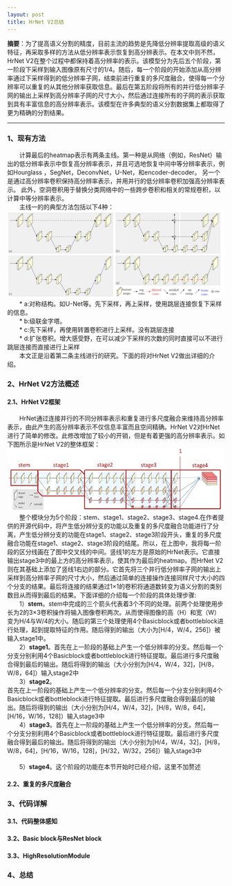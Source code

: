 ```yaml
---
layout: post
title: HrNet V2总结
---
```


**摘要**：为了提高语义分割的精度，目前主流的趋势是先降低分辨率提取高级的语义特征，再采取多样的方法从低分辨率表示恢复到高分辨表示。在本文中则不然，HrNet V2在整个过程中都保持着高分辨率的表示。该模型分为先后五个阶段，第一阶段下采样到输入图像原有尺寸的1/4。随后，每一个阶段的开始添加从高分辨率通过下采样得到的低分辨率子网，结束前进行重复的多尺度融合，使得每一个分辨率可以重复的从其他分辨率获取信息。最后在第五阶段将所有的并行低分辨率子网的输出上采样到高分辨率子网的尺寸大小，然后通过连接所有的子网的表示获取到具有丰富信息的高分辨率表示。该模型在许多典型的语义分割数据集上都取得了更为精确的分割结果。

----

### 1、现有方法
&emsp;&emsp;计算最后的heatmap表示有两条主线。第一种是从网络（例如，ResNet）输出的低分辨率表示中恢复高分辨率表示，并且可选地恢复中间中等分辨率表示，例如Hourglass ，SegNet，DeconvNet，U-Net，和encoder-decoder。 另一个是通过高分辨率卷积保持高分辨率表示，并用并行的低分辨率卷积加强高分辨率表示。 此外，空洞卷积用于替换分类网络中的一些跨步卷积和相关的常规卷积，以计算中等分辨率表示。<br>
&emsp;&emsp;主线一的的典型方法包括以下4种：<br>
![从低分辨率表示恢复高分辨率表示](../assets/images/HrNet/HrNet1.JPG)<br>
&emsp;&emsp;* a:对称结构。如U-Net等。先下采样，再上采样，使用跳层连接恢复下采样的信息。<br>
&emsp;&emsp;* b:级联金字塔。<br>
&emsp;&emsp;* c:先下采样，再使用转置卷积进行上采样。没有跳层连接<br>
&emsp;&emsp;* d:扩张卷积。增大感受野，在可以减少下采样的次数的同时直接可以不进行跳层连接而直接进行上采样<br>
&emsp;&emsp;本文正是沿着第二条主线进行的研究。下面的将对HrNet V2做出详细的介绍。

### 2、HrNet V2方法概述
#### 2.1、HrNet V2框架
&emsp;&emsp;HrNet通过连接并行的不同分辨率表示和重复进行多尺度融合来维持高分辨率表示，由此产生的高分辨率表示不仅信息丰富而且空间精确。HrNet V2对HrNet进行了简单的修改。此修改增加了较小的开销，但是有着更强的高分辨率表示。如下图所示是HrNet V2的整体框架：
![HrNet V2框架](../assets/images/HrNet/HrNet2.JPG)<br>
&emsp;&emsp;整个模块分为5个阶段：stem、stage1、stage2、stage3、stage4.在作者提供的开源代码中，将产生低分辨分支的功能以及重复的多尺度融合功能进行了分离，产生低分辨分支的功能在stage1、stage2、stage3阶段开头，重复的多尺度融合功能在stage1、stage2、stage3阶段的结尾。所以，在上图中，我将每一阶段的区分线画在了图中交叉线的中间。竖线1的左方是原始的HrNet表示。它直接输出stage3中的最上方的高分辨率表示，使其作为最后的heatmap。而HrNet V2则在其基础上添加了竖线1右边的部分。它首先将三个并行低分辨率子网的输出上采样到高分辨率子网的尺寸大小，然后通过简单的连接操作连接同样尺寸大小的四个分支的结果。最后将连接的结果通过1×1的卷积将通道数转变为语义分割的类别数目从而得到最后的结果。下面详细的介绍每一个阶段的具体处理步骤:<br>
&emsp;&emsp;1）**stem**。stem中完成的三个箭头代表着3个不同的处理。前两个处理使用步长为2的3×3卷积操作将输入图像卷积两次。从而使得图像的高（H）和宽（W）变为H/4与W/4的大小。随后的第三个处理使用4个Basicblock或者bottleblock进行处理，起到提取特征的作用。随后得到的输出（大小为[H/4，W/4，256]）被输入stage1中。<br>
&emsp;&emsp;2）**stage1**。首先在上一阶段的基础上产生一个低分辨率的分支。然后每一个分支分别利用4个Basicblock或者bottleblock进行特征提取。最后进行多尺度融合得到最后的输出。随后将得到的输出（大小分别为[H/4，W/4，32]，[H/8，W/8，64]）输入stage2中<br>
&emsp;&emsp;3）**stage2**。<br>首先在上一阶段的基础上产生一个低分辨率的分支。然后每一个分支分别利用4个Basicblock或者bottleblock进行特征提取。最后进行多尺度融合得到最后的输出。随后将得到的输出（大小分别为[H/4，W/4，32]，[H/8，W/8，64]，[H/16，W/16，128]）输入stage3中<br>
&emsp;&emsp;4）**stage3**。首先在上一阶段的基础上产生一个低分辨率的分支。然后每一个分支分别利用4个Basicblock或者bottleblock进行特征提取。最后进行多尺度融合得到最后的输出。随后将得到的输出（大小分别为[H/4，W/4，32]，[H/8，W/8，64]，[H/16，W/16，128]，[H/32，W/32，256]）输入stage3中<br><br>
&emsp;&emsp;5）**stage4**。这个阶段的功能在本节开始时已经介绍，这里不加赘述<br>

#### 2.2、重复的多尺度融合


### 3、代码详解
#### 3.1、代码整体感知

#### 3.2、Basic block与ResNet block

#### 3.3、HighResolutionModule

### 4、总结
